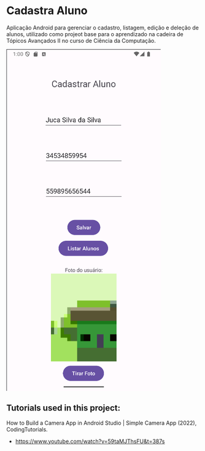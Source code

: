 # Cadastra Aluno
Aplicação Android para gerenciar o cadastro, listagem, edição e deleção de alunos, utilizado como projeot base para o aprendizado na cadeira de Tópicos Avançados II no curso de Ciência da Computação.

<img title="Main Activity" alt="Print da tela principal do apo." src="https://github.com/luiz-bcardoso/JAppCadastraAluno/blob/master/app/prints/version4-demo.png">

## Tutorials used in this project:
How to Build a Camera App in Android Studio | Simple Camera App (2022), CodingTutorials.
* https://www.youtube.com/watch?v=59taMJThsFU&t=387s
